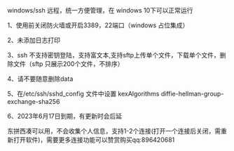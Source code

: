 windows/ssh 远程，统一方便管理，在 windows 10下可以正常运行

1、使用前关闭防火墙或开启3389，22端口（windows 占位集成）

2、未添加日志打印

3、ssh 不支持密钥登陆，支持富文本,支持sftp上传单个文件，下载单个文件，删除文件（sftp 只展示200个文件，不排序）

4、请不要随意删除data

5、在/etc/ssh/sshd_config 文件中设置    kexAlgorithms  diffie-hellman-group-exchange-sha256

6、2023年6月17日到期，有更新时会后延

东拼西凑可以用，不会收集个人信息，支持1-2个连接(打开一个连接后关闭，需重新打开软件)，需要更多连接功能可以赞赏购买qq:896420681